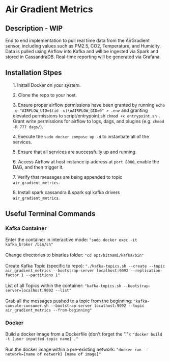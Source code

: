 <h1>Air Gradient Metrics</h1>

<h2>Description - WIP</h2>
End to end implementation to pull real time data from the AirGradient sensor, including values such as PM2.5, CO2, Temperature, and Humidity. Data is pulled using Airflow into Kafka and will be ingested via Spark and stored in CassandraDB. Real-time reporting will be generated via Grafana. 

<h2>Installation Stpes</h2>
<ol>1. Install Docker on your system.</ol>
<ol>2. Clone the repo to your host.</ol>
<ol>3. Ensure proper airflow permissions have been granted by running <code>echo -e "AIRFLOW_UID=$(id -u)\nAIRFLOW_GID=0" > .env</code> and granting elevated permissions to script/entrypoint.sh <code>chmod +x entrypoint.sh </code>. Grant write permissions for airflow to logs, dags, and plugins (e.g. <code>chmod -R 777 dags/</code>).</ol>
<ol>4. Execute the <code>sudo docker compose up -d</code> to instantiate all of the services.</ol> 
<ol>5. Ensure that all services are successfully up and running.</ol> 
<ol>6. Access Airflow at host instance ip address at <code>port 8080</code>, enable the DAG, and then trigger it.</ol> 
<ol>7. Verify that messages are being appended to topic <code>air_gradient_metrics</code>.</ol> 
<ol>8. Install spark cassandra & spark sql kafka drivers <code>air_gradient_metrics</code>.</ol> 


<h2>Useful Terminal Commands</h2>
<h3>Kafka Container</h3>
Enter the container in interactive mode: <code>"sudo docker exec -it kafka_broker /bin/sh"</code></br></br>
Change directories to binaries folder: <code>"cd opt/bitnami/kafka/bin"</code></br></br>
Create Kafka Topic (specific to repo): <code>"./kafka-topics.sh --create --topic air_gradient_metrics --bootstrap-server localhost:9092 --replication-factor 1 --partitions 1"</code></br></br>
List of all Topics within the container: <code>"kafka-topics.sh --bootstrap-server=localhost:9092 --list"</code></br></br>
Grab all the messages pushed to a topic from the beginning: <code>"kafka-console-consumer.sh --bootstrap-server localhost:9092 --topic air_gradient_metrics --from-beginning"</code>

<h3>Docker</h3>
Build a docker image from a Dockerfile (don't forget the "."): <code>"docker build -t [user inputted topic name] ."</code><br/><br/>
Run the docker image within a pre-existing network: <code>"docker run --network=[name of network] [name of image]"</code>

